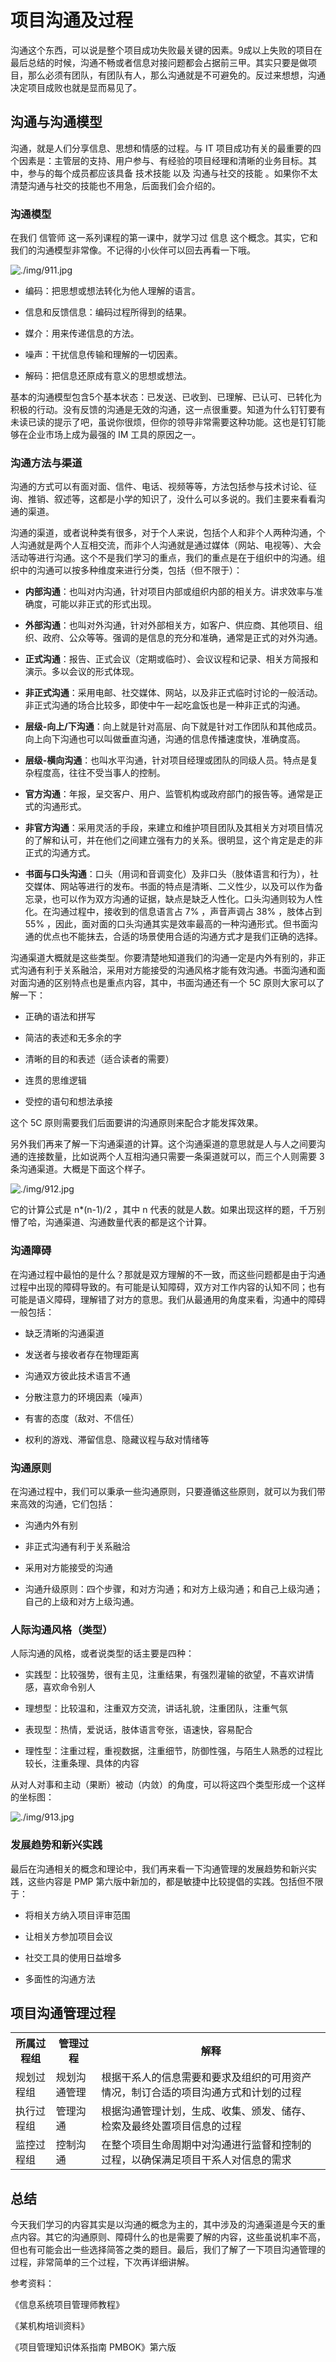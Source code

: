 # 项目沟通及过程

沟通这个东西，可以说是整个项目成功失败最关键的因素。9成以上失败的项目在最后总结的时候，沟通不畅或者信息对接问题都会占据前三甲。其实只要是做项目，那么必须有团队，有团队有人，那么沟通就是不可避免的。反过来想想，沟通决定项目成败也就是显而易见了。

## 沟通与沟通模型

沟通，就是人们分享信息、思想和情感的过程。与 IT 项目成功有关的最重要的四个因素是：主管层的支持、用户参与、有经验的项目经理和清晰的业务目标。其中，参与的每个成员都应该具备 技术技能 以及 沟通与社交的技能 。如果你不太清楚沟通与社交的技能也不用急，后面我们会介绍的。

### 沟通模型

在我们 信管师 这一系列课程的第一课中，就学习过 信息 这个概念。其实，它和我们的沟通模型非常像。不记得的小伙伴可以回去再看一下哦。

![./img/911.jpg](./img/911.jpg)

- 编码：把思想或想法转化为他人理解的语言。

- 信息和反馈信息：编码过程所得到的结果。

- 媒介：用来传递信息的方法。

- 噪声：干扰信息传输和理解的一切因素。

- 解码：把信息还原成有意义的思想或想法。

基本的沟通模型包含5个基本状态：已发送、已收到、已理解、已认可、已转化为积极的行动。没有反馈的沟通是无效的沟通，这一点很重要。知道为什么钉钉要有未读已读的提示了吧，虽说你很烦，但你的领导非常需要这种功能。这也是钉钉能够在企业市场上成为最强的 IM 工具的原因之一。

### 沟通方法与渠道

沟通的方式可以有面对面、信件、电话、视频等等，方法包括参与技术讨论、征询、推销、叙述等，这都是小学的知识了，没什么可以多说的。我们主要来看看沟通的渠道。

沟通的渠道，或者说种类有很多，对于个人来说，包括个人和非个人两种沟通，个人沟通就是两个人互相交流，而非个人沟通就是通过媒体（网站、电视等）、大会活动等进行沟通。这个不是我们学习的重点，我们的重点是在于组织中的沟通。组织中的沟通可以按多种维度来进行分类，包括（但不限于）：

- **内部沟通**：也叫对内沟通，针对项目内部或组织内部的相关方。讲求效率与准确度，可能以非正式的形式出现。

- **外部沟通**：也叫对外沟通，针对外部相关方，如客户、供应商、其他项目、组织、政府、公众等等。强调的是信息的充分和准确，通常是正式的对外沟通。

- **正式沟通**：报告、正式会议（定期或临时）、会议议程和记录、相关方简报和演示。多以会议的形式体现。

- **非正式沟通**：采用电邮、社交媒体、网站，以及非正式临时讨论的一般活动。非正式沟通的场合比较多，即使中午一起吃盒饭也是一种非正式的沟通。

- **层级-向上/下沟通**：向上就是针对高层、向下就是针对工作团队和其他成员。向上向下沟通也可以叫做垂直沟通，沟通的信息传播速度快，准确度高。

- **层级-横向沟通**：也叫水平沟通，针对项目经理或团队的同级人员。特点是复杂程度高，往往不受当事人的控制。

- **官方沟通**：年报，呈交客户、用户、监管机构或政府部门的报告等。通常是正式的沟通形式。

- **非官方沟通**：采用灵活的手段，来建立和维护项目团队及其相关方对项目情况的了解和认可，并在他们之间建立强有力的关系。很明显，这个肯定是走的非正式的沟通方式。

- **书面与口头沟通**：口头（用词和音调变化）及非口头（肢体语言和行为），社交媒体、网站等进行的发布。书面的特点是清晰、二义性少，以及可以作为备忘录，也可以作为双方沟通的证据，缺点是缺乏人性化。口头沟通则较为人性化。在沟通过程中，接收到的信息语言占 7% ，声音声调占 38% ，肢体占到 55% ，因此，面对面的口头沟通其实是效率最高的一种沟通形式。但书面沟通的优点也不能抹去，合适的场景使用合适的沟通方式才是我们正确的选择。

沟通渠道大概就是这些类型。你要清楚地知道我们的沟通一定是内外有别的，非正式沟通有利于关系融洽，采用对方能接受的沟通风格才能有效沟通。书面沟通和面对面沟通的区别特点也是重点内容，其中，书面沟通还有一个 5C 原则大家可以了解一下：

- 正确的语法和拼写

- 简洁的表述和无多余的字

- 清晰的目的和表述（适合读者的需要）

- 连贯的思维逻辑

- 受控的语句和想法承接

这个 5C 原则需要我们后面要讲的沟通原则来配合才能发挥效果。

另外我们再来了解一下沟通渠道的计算。这个沟通渠道的意思就是人与人之间要沟通的连接数量，比如说两个人互相沟通只需要一条渠道就可以，而三个人则需要 3 条沟通渠道。大概是下面这个样子。

![./img/912.jpg](./img/912.jpg)

它的计算公式是 n*(n-1)/2 ，其中 n 代表的就是人数。如果出现这样的题，千万别懵了哈，沟通渠道、沟通数量代表的都是这个计算。

### 沟通障碍

在沟通过程中最怕的是什么？那就是双方理解的不一致，而这些问题都是由于沟通过程中出现的障碍导致的。有可能是认知障碍，双方对工作内容的认知不同；也有可能是语义障碍，理解错了对方的意思。我们从最通用的角度来看，沟通中的障碍一般包括：

- 缺乏清晰的沟通渠道

- 发送者与接收者存在物理距离

- 沟通双方彼此技术语言不通

- 分散注意力的环境因素（噪声）

- 有害的态度（敌对、不信任）

- 权利的游戏、滞留信息、隐藏议程与敌对情绪等

### 沟通原则

在沟通过程中，我们可以秉承一些沟通原则，只要遵循这些原则，就可以为我们带来高效的沟通，它们包括：

- 沟通内外有别

- 非正式沟通有利于关系融洽

- 采用对方能接受的沟通

- 沟通升级原则：四个步骤，和对方沟通；和对方上级沟通；和自己上级沟通；自己的上级和对方上级沟通。

### 人际沟通风格（类型）

人际沟通的风格，或者说类型的话主要是四种：

- 实践型：比较强势，很有主见，注重结果，有强烈灌输的欲望，不喜欢讲情感，喜欢命令别人

- 理想型：比较温和，注重双方交流，讲话礼貌，注重团队，注重气氛

- 表现型：热情，爱说话，肢体语言夸张，语速快，容易配合

- 理性型：注重过程，重视数据，注重细节，防御性强，与陌生人熟悉的过程比较长，注重条理、具体的内容

从对人对事和主动（果断）被动（内敛）的角度，可以将这四个类型形成一个这样的坐标图：

![./img/913.jpg](./img/913.jpg)

### 发展趋势和新兴实践

最后在沟通相关的概念和理论中，我们再来看一下沟通管理的发展趋势和新兴实践，这些内容是 PMP 第六版中新加的，都是敏捷中比较提倡的实践。包括但不限于：

- 将相关方纳入项目评审范围

- 让相关方参加项目会议

- 社交工具的使用日益增多

- 多面性的沟通方法

## 项目沟通管理过程

<table>
    <tr>
        <th>所属过程组</th>
        <th>管理过程</th>
        <th>解释</th>
    </tr>
    <tr>
    <td>规划过程组</td>
        <td>规划沟通管理</td>
        <td>根据干系人的信息需要和要求及组织的可用资产情况，制订合适的项目沟通方式和计划的过程</td>
    </tr>
    <tr>
    <td>执行过程组</td>
        <td>管理沟通</td>
        <td>根据沟通管理计划，生成、收集、颁发、储存、检索及最终处置项目信息的过程</td>
    </tr>
    <tr>
    <td>监控过程组</td>
        <td>控制沟通</td>
        <td>在整个项目生命周期中对沟通进行监督和控制的过程，以确保满足项目干系人对信息的需求</td>
    </tr>
</table>

## 总结

今天我们学习的内容其实是以沟通的概念为主的，其中涉及的沟通渠道是今天的重点内容。其它的沟通原则、障碍什么的也是需要了解的内容，这些虽说机率不高，但也有可能会出一些选择简答之类的题目。最后，我们了解了一下项目沟通管理的过程，非常简单的三个过程，下次再详细讲解。

参考资料：

《信息系统项目管理师教程》 

《某机构培训资料》

《项目管理知识体系指南 PMBOK》第六版




